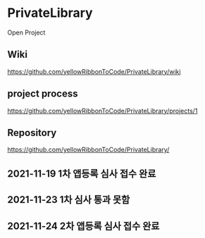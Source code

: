 # PrivateLibrary

Open Project


## Wiki

https://github.com/yellowRibbonToCode/PrivateLibrary/wiki
## project process

https://github.com/yellowRibbonToCode/PrivateLibrary/projects/1

## Repository
https://github.com/yellowRibbonToCode/PrivateLibrary/


## 2021-11-19 1차 앱등록 심사 접수 완료
## 2021-11-23 1차 심사 통과 못함
## 2021-11-24 2차 앱등록 심사 접수 완료
